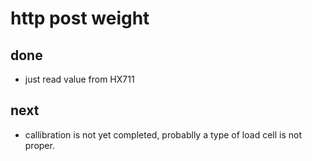 # http post weight

## done
* just read value from HX711

## next
* callibration is not yet completed, probablly a type of load cell is not proper.
